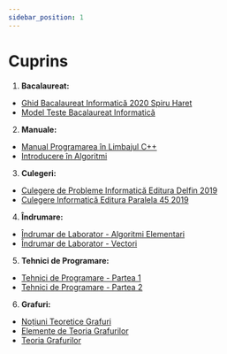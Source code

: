 ```yaml
---
sidebar_position: 1
---
```


# Cuprins

1. **Bacalaureat:**
  - <a href="/materiale/Ghid Bacalaureat Informatică 2020 Spiru Haret.pdf" target="_blank">Ghid Bacalaureat Informatică 2020 Spiru Haret</a>
  - <a href="/materiale/Model Teste Bacalaureat Informatică.pdf" target="_blank">Model Teste Bacalaureat Informatică</a>

2. **Manuale:**

  - <a href="/materiale/Manual Programarea în Limbajul C++.pdf" target="_blank">Manual Programarea în Limbajul C++</a>
  - <a href="/materiale/Introducere în Algoritmi.pdf" target="_blank"> Introducere în Algoritmi</a>

3. **Culegeri:**

  - <a href="/materiale/Culegere de Probleme Informatică Editura Delfin 2019.pdf" target="_blank">Culegere de Probleme Informatică Editura Delfin 2019</a>
  - <a href="/materiale/Culegere Informatică Editura Paralela 45 2019.pdf" target="_blank">Culegere Informatică Editura Paralela 45 2019</a>

4. **Îndrumare:**
  - <a href="/materiale/Îndrumar de Laborator - Algoritmi Elementari.pdf" target="_blank">Îndrumar de Laborator - Algoritmi Elementari</a>
  - <a href="/materiale/Îndrumar de Laborator - Vectori.pdf" target="_blank">Îndrumar de Laborator - Vectori</a>

5. **Tehnici de Programare:**

  - <a href="/materiale/Tehnici de Programare 1.pdf" target="_blank">Tehnici de Programare - Partea 1</a>
  - <a href="/materiale/Tehnici de Programare 2.pdf" target="_blank">Tehnici de Programare - Partea 2</a>

6. **Grafuri:**

  - <a href="/materiale/Noțiuni Teoretice Grafuri.pdf" target="_blank">Noțiuni Teoretice Grafuri</a>
  - <a href="/materiale/Elemente de Teoria Grafurilor.pdf" target="_blank">Elemente de Teoria Grafurilor</a>
  - <a href="/materiale/Teoria Grafurilor.pdf" target="_blank">Teoria Grafurilor</a>